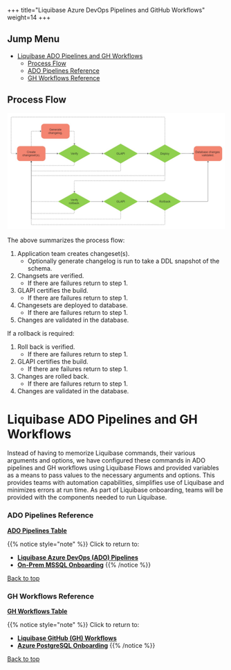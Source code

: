 +++
title="Liquibase Azure DevOps Pipelines and GitHub Workflows"
weight=14
+++

## Jump Menu
- [Liquibase ADO Pipelines and GH Workflows](#liquibase-ado-pipelines-and-gh-workflows)
  - [Process Flow](#process-flow)
  - [ADO Pipelines Reference](#liquibase-ado-pipelines-reference)
  - [GH Workflows Reference](#liquibase-gh-workflows-reference)


## Process Flow
![LiquibaseProcessFlow](/images/Liquibase/Liquibase_process_flow.jpg)

The above summarizes the process flow:
1. Application team creates changeset(s).
   - Optionally generate changelog is run to take a DDL snapshot of the schema.
2. Changsets are verified.
   - If there are failures return to step 1.
3. GLAPI certifies the build.
   - If there are failures return to step 1.
4. Changesets are deployed to database.
   - If there are failures return to step 1.
5. Changes are validated in the database.

If a rollback is required:
1. Roll back is verified.
   - If there are failures return to step 1.
2. GLAPI certifies the build.
   - If there are failures return to step 1.
3. Changes are rolled back.
   - If there are failures return to step 1.
4. Changes are validated in the database.

# Liquibase ADO Pipelines and GH Workflows

Instead of having to memorize Liquibase commands, their various arguments and options, we have configured these commands in ADO pipelines and GH workflows using Liquibase Flows and provided variables as a means to pass values to the necessary arguments and options. This provides teams with automation capabilities, simplifies use of Liquibase and minimizes errors at run time. As part of Liquibase onboarding, teams will be provided with the components needed to run Liquibase.

### ADO Pipelines Reference

[**ADO Pipelines Table**](../reference/lqb_44_ado_pipelines.html#ado-pipelines-reference)

{{% notice style="note" %}}
Click to return to:
- [**Liquibase Azure DevOps (ADO) Pipelines**](../how-tos/lqb_22_ht_ado_pipelines.html)
- [**On-Prem MSSQL Onboarding**](../how-tos/lqb_21_ht_mssql_onbrding.html)
{{% /notice %}}

[Back to top](#jump-menu)


### GH Workflows Reference

[**GH Workflows Table**](../reference/lqb_45_gh_workflows.html#gh-workflows-reference)

{{% notice style="note" %}}
Click to return to:
- [**Liquibase GitHub (GH) Workflows**](../how-tos/lqb_21_ht_gh_workflows.html)
- [**Azure PostgreSQL Onboarding**](../how-tos/lqb_21_ht_pgsql_onbrding.html)
{{% /notice %}}

[Back to top](#jump-menu)

